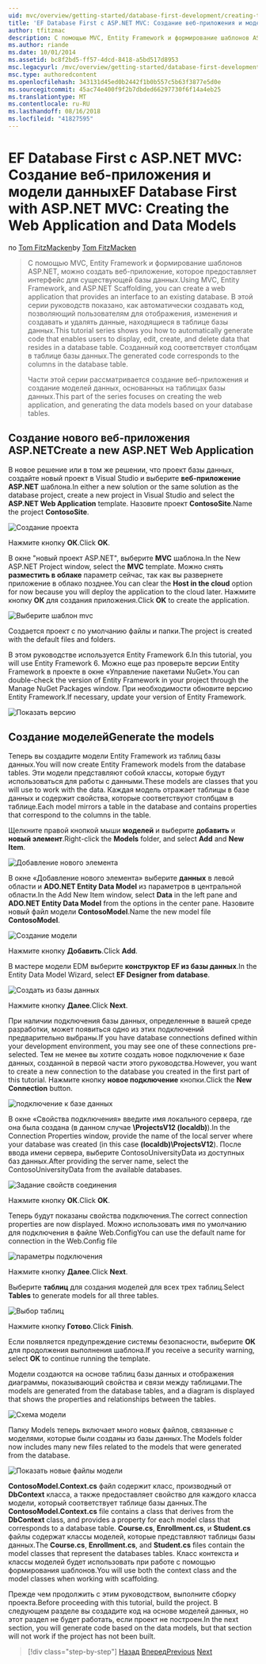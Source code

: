```yaml
---
uid: mvc/overview/getting-started/database-first-development/creating-the-web-application
title: 'EF Database First с ASP.NET MVC: Создание веб-приложения и модели данных | Документация Майкрософт'
author: tfitzmac
description: С помощью MVC, Entity Framework и формирование шаблонов ASP.NET, можно создать веб-приложение, которое предоставляет интерфейс для существующей базы данных. Этот учебник seri...
ms.author: riande
ms.date: 10/01/2014
ms.assetid: bc8f2bd5-ff57-4dcd-8418-a5bd517d8953
msc.legacyurl: /mvc/overview/getting-started/database-first-development/creating-the-web-application
msc.type: authoredcontent
ms.openlocfilehash: 343131d45ed0b2442f1b0b557c5b63f3877e5d0e
ms.sourcegitcommit: 45ac74e400f9f2b7dbded66297730f6f14a4eb25
ms.translationtype: MT
ms.contentlocale: ru-RU
ms.lasthandoff: 08/16/2018
ms.locfileid: "41827595"
---
```

<a name="ef-database-first-with-aspnet-mvc-creating-the-web-application-and-data-models"></a><span data-ttu-id="25dae-104">EF Database First с ASP.NET MVC: Создание веб-приложения и модели данных</span><span class="sxs-lookup"><span data-stu-id="25dae-104">EF Database First with ASP.NET MVC: Creating the Web Application and Data Models</span></span>
====================
<span data-ttu-id="25dae-105">по [Tom FitzMacken](https://github.com/tfitzmac)</span><span class="sxs-lookup"><span data-stu-id="25dae-105">by [Tom FitzMacken](https://github.com/tfitzmac)</span></span>

> <span data-ttu-id="25dae-106">С помощью MVC, Entity Framework и формирование шаблонов ASP.NET, можно создать веб-приложение, которое предоставляет интерфейс для существующей базы данных.</span><span class="sxs-lookup"><span data-stu-id="25dae-106">Using MVC, Entity Framework, and ASP.NET Scaffolding, you can create a web application that provides an interface to an existing database.</span></span> <span data-ttu-id="25dae-107">В этой серии руководств показано, как автоматически создавать код, позволяющий пользователям для отображения, изменения и создавать и удалять данные, находящиеся в таблице базы данных.</span><span class="sxs-lookup"><span data-stu-id="25dae-107">This tutorial series shows you how to automatically generate code that enables users to display, edit, create, and delete data that resides in a database table.</span></span> <span data-ttu-id="25dae-108">Созданный код соответствует столбцам в таблице базы данных.</span><span class="sxs-lookup"><span data-stu-id="25dae-108">The generated code corresponds to the columns in the database table.</span></span>
> 
> <span data-ttu-id="25dae-109">Части этой серии рассматривается создание веб-приложения и создание моделей данных, основанных на таблицах базы данных.</span><span class="sxs-lookup"><span data-stu-id="25dae-109">This part of the series focuses on creating the web application, and generating the data models based on your database tables.</span></span>


## <a name="create-a-new-aspnet-web-application"></a><span data-ttu-id="25dae-110">Создание нового веб-приложения ASP.NET</span><span class="sxs-lookup"><span data-stu-id="25dae-110">Create a new ASP.NET Web Application</span></span>

<span data-ttu-id="25dae-111">В новое решение или в том же решении, что проект базы данных, создайте новый проект в Visual Studio и выберите **веб-приложение ASP.NET** шаблона.</span><span class="sxs-lookup"><span data-stu-id="25dae-111">In either a new solution or the same solution as the database project, create a new project in Visual Studio and select the **ASP.NET Web Application** template.</span></span> <span data-ttu-id="25dae-112">Назовите проект **ContosoSite**.</span><span class="sxs-lookup"><span data-stu-id="25dae-112">Name the project **ContosoSite**.</span></span>

![Создание проекта](creating-the-web-application/_static/image1.png)

<span data-ttu-id="25dae-114">Нажмите кнопку **ОК**.</span><span class="sxs-lookup"><span data-stu-id="25dae-114">Click **OK**.</span></span>

<span data-ttu-id="25dae-115">В окне "новый проект ASP.NET", выберите **MVC** шаблона.</span><span class="sxs-lookup"><span data-stu-id="25dae-115">In the New ASP.NET Project window, select the **MVC** template.</span></span> <span data-ttu-id="25dae-116">Можно снять **разместить в облаке** параметр сейчас, так как вы развернете приложение в облако позднее.</span><span class="sxs-lookup"><span data-stu-id="25dae-116">You can clear the **Host in the cloud** option for now because you will deploy the application to the cloud later.</span></span> <span data-ttu-id="25dae-117">Нажмите кнопку **ОК** для создания приложения.</span><span class="sxs-lookup"><span data-stu-id="25dae-117">Click **OK** to create the application.</span></span>

![Выберите шаблон mvc](creating-the-web-application/_static/image2.png)

<span data-ttu-id="25dae-119">Создается проект с по умолчанию файлы и папки.</span><span class="sxs-lookup"><span data-stu-id="25dae-119">The project is created with the default files and folders.</span></span>

<span data-ttu-id="25dae-120">В этом руководстве используется Entity Framework 6.</span><span class="sxs-lookup"><span data-stu-id="25dae-120">In this tutorial, you will use Entity Framework 6.</span></span> <span data-ttu-id="25dae-121">Можно еще раз проверьте версии Entity Framework в проекте в окне «Управление пакетами NuGet».</span><span class="sxs-lookup"><span data-stu-id="25dae-121">You can double-check the version of Entity Framework in your project through the Manage NuGet Packages window.</span></span> <span data-ttu-id="25dae-122">При необходимости обновите версию Entity Framework.</span><span class="sxs-lookup"><span data-stu-id="25dae-122">If necessary, update your version of Entity Framework.</span></span>

![Показать версию](creating-the-web-application/_static/image3.png)

## <a name="generate-the-models"></a><span data-ttu-id="25dae-124">Создание моделей</span><span class="sxs-lookup"><span data-stu-id="25dae-124">Generate the models</span></span>

<span data-ttu-id="25dae-125">Теперь вы создадите модели Entity Framework из таблиц базы данных.</span><span class="sxs-lookup"><span data-stu-id="25dae-125">You will now create Entity Framework models from the database tables.</span></span> <span data-ttu-id="25dae-126">Эти модели представляют собой классы, которые будут использоваться для работы с данными.</span><span class="sxs-lookup"><span data-stu-id="25dae-126">These models are classes that you will use to work with the data.</span></span> <span data-ttu-id="25dae-127">Каждая модель отражает таблицы в базе данных и содержит свойства, которые соответствуют столбцам в таблице.</span><span class="sxs-lookup"><span data-stu-id="25dae-127">Each model mirrors a table in the database and contains properties that correspond to the columns in the table.</span></span>

<span data-ttu-id="25dae-128">Щелкните правой кнопкой мыши **моделей** и выберите **добавить** и **новый элемент**.</span><span class="sxs-lookup"><span data-stu-id="25dae-128">Right-click the **Models** folder, and select **Add** and **New Item**.</span></span>

![Добавление нового элемента](creating-the-web-application/_static/image4.png)

<span data-ttu-id="25dae-130">В окне «Добавление нового элемента» выберите **данных** в левой области и **ADO.NET Entity Data Model** из параметров в центральной области.</span><span class="sxs-lookup"><span data-stu-id="25dae-130">In the Add New Item window, select **Data** in the left pane and **ADO.NET Entity Data Model** from the options in the center pane.</span></span> <span data-ttu-id="25dae-131">Назовите новый файл модели **ContosoModel**.</span><span class="sxs-lookup"><span data-stu-id="25dae-131">Name the new model file **ContosoModel**.</span></span>

![Создание модели](creating-the-web-application/_static/image5.png)

<span data-ttu-id="25dae-133">Нажмите кнопку **Добавить**.</span><span class="sxs-lookup"><span data-stu-id="25dae-133">Click **Add**.</span></span>

<span data-ttu-id="25dae-134">В мастере модели EDM выберите **конструктор EF из базы данных**.</span><span class="sxs-lookup"><span data-stu-id="25dae-134">In the Entity Data Model Wizard, select **EF Designer from database**.</span></span>

![Создать из базы данных](creating-the-web-application/_static/image6.png)

<span data-ttu-id="25dae-136">Нажмите кнопку **Далее**.</span><span class="sxs-lookup"><span data-stu-id="25dae-136">Click **Next**.</span></span>

<span data-ttu-id="25dae-137">При наличии подключения базы данных, определенные в вашей среде разработки, может появиться одно из этих подключений предварительно выбраны.</span><span class="sxs-lookup"><span data-stu-id="25dae-137">If you have database connections defined within your development environment, you may see one of these connections pre-selected.</span></span> <span data-ttu-id="25dae-138">Тем не менее вы хотите создать новое подключение к базе данных, созданной в первой части этого руководства.</span><span class="sxs-lookup"><span data-stu-id="25dae-138">However, you want to create a new connection to the database you created in the first part of this tutorial.</span></span> <span data-ttu-id="25dae-139">Нажмите кнопку **новое подключение** кнопки.</span><span class="sxs-lookup"><span data-stu-id="25dae-139">Click the **New Connection** button.</span></span>

![подключение к базе данных](creating-the-web-application/_static/image7.png)

<span data-ttu-id="25dae-141">В окне «Свойства подключения» введите имя локального сервера, где она была создана (в данном случае **\ProjectsV12 (localdb)**).</span><span class="sxs-lookup"><span data-stu-id="25dae-141">In the Connection Properties window, provide the name of the local server where your database was created (in this case **(localdb)\ProjectsV12**).</span></span> <span data-ttu-id="25dae-142">После ввода имени сервера, выберите ContosoUniversityData из доступных баз данных.</span><span class="sxs-lookup"><span data-stu-id="25dae-142">After providing the server name, select the ContosoUniversityData from the available databases.</span></span>

![Задание свойств соединения](creating-the-web-application/_static/image8.png)

<span data-ttu-id="25dae-144">Нажмите кнопку **ОК**.</span><span class="sxs-lookup"><span data-stu-id="25dae-144">Click **OK**.</span></span>

<span data-ttu-id="25dae-145">Теперь будут показаны свойства подключения.</span><span class="sxs-lookup"><span data-stu-id="25dae-145">The correct connection properties are now displayed.</span></span> <span data-ttu-id="25dae-146">Можно использовать имя по умолчанию для подключения в файле Web.Config</span><span class="sxs-lookup"><span data-stu-id="25dae-146">You can use the default name for connection in the Web.Config file</span></span>

![параметры подключения](creating-the-web-application/_static/image9.png)

<span data-ttu-id="25dae-148">Нажмите кнопку **Далее**.</span><span class="sxs-lookup"><span data-stu-id="25dae-148">Click **Next**.</span></span>

<span data-ttu-id="25dae-149">Выберите **таблиц** для создания моделей для всех трех таблиц.</span><span class="sxs-lookup"><span data-stu-id="25dae-149">Select **Tables** to generate models for all three tables.</span></span>

![Выбор таблиц](creating-the-web-application/_static/image10.png)

<span data-ttu-id="25dae-151">Нажмите кнопку **Готово**.</span><span class="sxs-lookup"><span data-stu-id="25dae-151">Click **Finish**.</span></span>

<span data-ttu-id="25dae-152">Если появляется предупреждение системы безопасности, выберите **ОК** для продолжения выполнения шаблона.</span><span class="sxs-lookup"><span data-stu-id="25dae-152">If you receive a security warning, select **OK** to continue running the template.</span></span>

<span data-ttu-id="25dae-153">Модели создаются на основе таблиц базы данных и отображения диаграммы, показывающий свойства и связи между таблицами.</span><span class="sxs-lookup"><span data-stu-id="25dae-153">The models are generated from the database tables, and a diagram is displayed that shows the properties and relationships between the tables.</span></span>

![Схема модели](creating-the-web-application/_static/image11.png)

<span data-ttu-id="25dae-155">Папку Models теперь включает много новых файлов, связанные с моделями, которые были созданы из базы данных.</span><span class="sxs-lookup"><span data-stu-id="25dae-155">The Models folder now includes many new files related to the models that were generated from the database.</span></span>

![Показать новые файлы модели](creating-the-web-application/_static/image12.png)

<span data-ttu-id="25dae-157">**ContosoModel.Context.cs** файл содержит класс, производный от **DbContext** класса, а также предоставляет свойство для каждого класса модели, который соответствует таблице базы данных.</span><span class="sxs-lookup"><span data-stu-id="25dae-157">The **ContosoModel.Context.cs** file contains a class that derives from the **DbContext** class, and provides a property for each model class that corresponds to a database table.</span></span> <span data-ttu-id="25dae-158">**Course.cs**, **Enrollment.cs**, и **Student.cs** файлы содержат классы моделей, которые представляют таблицы базы данных.</span><span class="sxs-lookup"><span data-stu-id="25dae-158">The **Course.cs**, **Enrollment.cs**, and **Student.cs** files contain the model classes that represent the databases tables.</span></span> <span data-ttu-id="25dae-159">Класс контекста и классы моделей будет использовать при работе с помощью формирования шаблонов.</span><span class="sxs-lookup"><span data-stu-id="25dae-159">You will use both the context class and the model classes when working with scaffolding.</span></span>

<span data-ttu-id="25dae-160">Прежде чем продолжить с этим руководством, выполните сборку проекта.</span><span class="sxs-lookup"><span data-stu-id="25dae-160">Before proceeding with this tutorial, build the project.</span></span> <span data-ttu-id="25dae-161">В следующем разделе вы создадите код на основе моделей данных, но этот раздел не будет работать, если проект не построен.</span><span class="sxs-lookup"><span data-stu-id="25dae-161">In the next section, you will generate code based on the data models, but that section will not work if the project has not been built.</span></span>

> [!div class="step-by-step"]
> <span data-ttu-id="25dae-162">[Назад](setting-up-database.md)
> [Вперед](generating-views.md)</span><span class="sxs-lookup"><span data-stu-id="25dae-162">[Previous](setting-up-database.md)
[Next](generating-views.md)</span></span>

